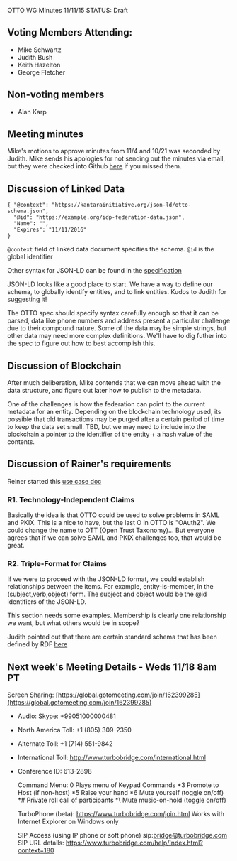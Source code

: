OTTO WG Minutes 11/11/15
STATUS: Draft

## Voting Members Attending:
 - Mike Schwartz
 - Judith Bush
 - Keith Hazelton
 - George Fletcher

## Non-voting members
 - Alan Karp
 
## Meeting minutes

Mike's motions to approve minutes from 11/4 and 10/21 was seconded by Judith. Mike sends his apologies for 
not sending out the minutes via email, but they were checked into Github 
[here](https://github.com/KantaraInitiative/wg-otto/blob/master/minutes/025-otto_minutes-11-4-2015.md) if 
you missed them.

## Discussion of Linked Data

    { "@context": "https://kantarainitiative.org/json-ld/otto-schema.json",
      "@id": "https://example.org/idp-federation-data.json",
      "Name": "",
      "Expires": "11/11/2016"
    }

`@context` field of linked data document specifies the schema. 
`@id` is the global identifier

Other syntax for JSON-LD can be found in the [specification](http://www.w3.org/TR/json-ld/#syntax-tokens-and-keywords)

JSON-LD looks like a good place to start. We have a way to define our schema, to globally identify 
entities, and to link entities. Kudos to Judith for suggesting it! 

The OTTO spec should specify syntax carefully enough so that it can be parsed, data like phone numbers and address 
present a particular challenge due to their compound nature. Some of the data may be simple strings, 
but other data may need more complex definitions. We'll have to dig futher into the spec to figure 
out how to best accomplish this.

## Discussion of Blockchain

After much deliberation, Mike contends that we can move ahead with the data structure, and figure out
later how to publish to the metadata. 

One of the challenges is how the federation can point to the current metadata for an entity. Depending
on the blockchain technology used, its possible that old transactions may be purged after a certain
period of time to keep the data set small. TBD, but we may need to include into the blockchain a pointer
to the identifier of the entity + a hash value of the contents.

## Discussion of Rainer's requirements

Reiner started this 
[use case doc](https://github.com/KantaraInitiative/wg-otto/blob/master/docs/sources/requirements/requirements.md)

### R1. Technology-Independent Claims

Basically the idea is that OTTO could be used to solve problems in SAML and PKIX. This is a nice to have,
but the last O in OTTO is "OAuth2". We could change the name to OTT (Open Trust Taxonomy)...
But everyone agrees that if we can solve SAML and PKIX challenges too, that would be great.

### R2. Triple-Format for Claims

If we were to proceed with the JSON-LD format, we could establish relationships between the items.
For example, entity-is-member, in the (subject,verb,object) form. The subject and object would be 
the @id identifiers of the JSON-LD. 

This section needs some examples. Membership is clearly one relationship we want, but what 
others would be in scope?

Judith pointed out that there are certain standard schema that has been defined by RDF
[here](http://www.w3.org/TR/json-ld/#syntax-tokens-and-keywords)


## Next week's Meeting Details - Weds 11/18 8am PT

Screen Sharing: [https://global.gotomeeting.com/join/162399285](https://global.gotomeeting.com/join/162399285)

 - Audio: Skype: +99051000000481
 - North America Toll: +1 (805) 309-2350
 - Alternate Toll: +1 (714) 551-9842
 - International Toll: http://www.turbobridge.com/international.html

 - Conference ID: 613-2898

    Command Menu: 0 Plays menu of Keypad Commands *3 Promote to Host (if non-host) *5 Raise your hand 
    *6 Mute yourself (toggle on/off) *# Private roll call of participants *\ Mute music-on-hold (toggle on/off)

    TurboPhone (beta): https://www.turbobridge.com/join.html Works with Internet Explorer on Windows only

    SIP Access (using IP phone or soft phone) sip:bridge@turbobridge.com
    SIP URL details: https://www.turbobridge.com/help/Index.html?context=180

